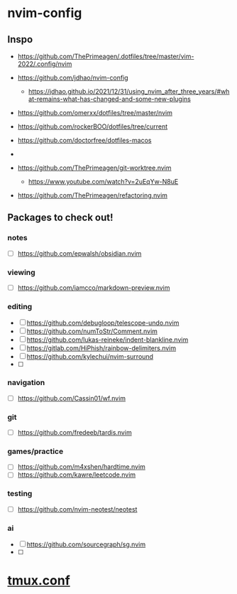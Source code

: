 # nvim-config

## Inspo
- https://github.com/ThePrimeagen/.dotfiles/tree/master/vim-2022/.config/nvim
- https://github.com/jdhao/nvim-config
  - https://jdhao.github.io/2021/12/31/using_nvim_after_three_years/#what-remains-what-has-changed-and-some-new-plugins
- https://github.com/omerxx/dotfiles/tree/master/nvim
- https://github.com/rockerBOO/dotfiles/tree/current
- https://github.com/doctorfree/dotfiles-macos

- 
- https://github.com/ThePrimeagen/git-worktree.nvim
  - https://www.youtube.com/watch?v=2uEqYw-N8uE

- https://github.com/ThePrimeagen/refactoring.nvim

## Packages to check out!
### notes
- [ ] https://github.com/epwalsh/obsidian.nvim

### viewing
- [ ] https://github.com/iamcco/markdown-preview.nvim

### editing
- [ ] https://github.com/debugloop/telescope-undo.nvim
- [ ] https://github.com/numToStr/Comment.nvim
- [ ] https://github.com/lukas-reineke/indent-blankline.nvim
- [ ] https://gitlab.com/HiPhish/rainbow-delimiters.nvim
- [ ] https://github.com/kylechui/nvim-surround
- [ ] 

### navigation
- [ ] https://github.com/Cassin01/wf.nvim

### git
- [ ] https://github.com/fredeeb/tardis.nvim

### games/practice
- [ ] https://github.com/m4xshen/hardtime.nvim
- [ ] https://github.com/kawre/leetcode.nvim

### testing
- [ ] https://github.com/nvim-neotest/neotest

### ai
- [ ] https://github.com/sourcegraph/sg.nvim
- [ ] 

# [tmux.conf](https://gist.github.com/rchatham/4a2cd1bf32eaf1f749993dbb7859dadf)
